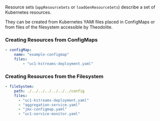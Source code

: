 Resource sets (`appResourceSets` or `loadGenResourceSets`) describe a set of Kubernetes resources.

They can be created from Kubernetes YAMl files placed in ConfigMaps or from files of the filesystem accessible by Theodolite.

### Creating Resources from ConfigMaps

```yaml
- configMap:
    name: "example-configmap"
    files:
        - "uc1-kstreams-deployment.yaml"
```

### Creating Resources from the Filesystem

```yaml
- fileSystem:
    path: ./../../../../../../config
    files:
      - "uc1-kstreams-deployment.yaml"
      - "aggregation-service.yaml"
      - "jmx-configmap.yaml"
      - "uc1-service-monitor.yaml"
```
